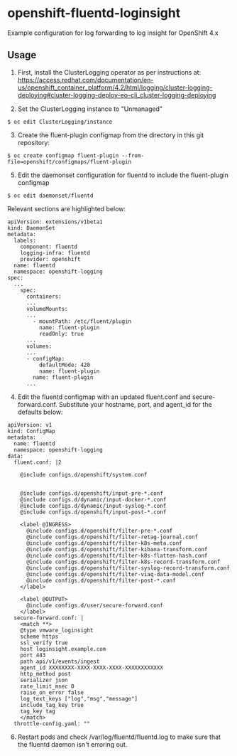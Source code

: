 # openshift-fluentd-loginsight
Example configuration for log forwarding to log insight for OpenShift 4.x


## Usage

1) First, install the ClusterLogging operator as per instructions at:
https://access.redhat.com/documentation/en-us/openshift_container_platform/4.2/html/logging/cluster-logging-deploying#cluster-logging-deploy-eo-cli_cluster-logging-deploying

2) Set the ClusterLogging instance to "Unmanaged"

```
$ oc edit ClusterLogging/instance
```

3) Create the fluent-plugin configmap from the directory in this git repository:

```
$ oc create configmap fluent-plugin --from-file=openshift/configmaps/fluent-plugin
```

5) Edit the daemonset configuration for fluentd to include the fluent-plugin configmap

```
$ oc edit daemonset/fluentd
```

Relevant sections are highlighted below:

```
apiVersion: extensions/v1beta1
kind: DaemonSet
metadata:
  labels:
    component: fluentd
    logging-infra: fluentd
    provider: openshift
  name: fluentd
  namespace: openshift-logging
spec:
  ...
    spec:
      containers:
      ...
      volumeMounts:
      ...
        - mountPath: /etc/fluent/plugin
          name: fluent-plugin
          readOnly: true
      ...
      volumes:
      ...
      - configMap:
          defaultMode: 420
          name: fluent-plugin
        name: fluent-plugin
      ...
```

4) Edit the fluentd configmap with an updated fluent.conf and secure-forward.conf. Substitute your hostname, port, and agent_id for the defaults below:

```
apiVersion: v1
kind: ConfigMap
metadata:
  name: fluentd
  namespace: openshift-logging
data:
  fluent.conf: |2

    @include configs.d/openshift/system.conf


    @include configs.d/openshift/input-pre-*.conf
    @include configs.d/dynamic/input-docker-*.conf
    @include configs.d/dynamic/input-syslog-*.conf
    @include configs.d/openshift/input-post-*.conf

    <label @INGRESS>
      @include configs.d/openshift/filter-pre-*.conf
      @include configs.d/openshift/filter-retag-journal.conf
      @include configs.d/openshift/filter-k8s-meta.conf
      @include configs.d/openshift/filter-kibana-transform.conf
      @include configs.d/openshift/filter-k8s-flatten-hash.conf
      @include configs.d/openshift/filter-k8s-record-transform.conf
      @include configs.d/openshift/filter-syslog-record-transform.conf
      @include configs.d/openshift/filter-viaq-data-model.conf
      @include configs.d/openshift/filter-post-*.conf
    </label>

    <label @OUTPUT>
      @include configs.d/user/secure-forward.conf
    </label>
  secure-forward.conf: |
    <match **>
    @type vmware_loginsight
    scheme https
    ssl_verify true
    host loginsight.example.com
    port 443
    path api/v1/events/ingest
    agent_id XXXXXXXX-XXXX-XXXX-XXXX-XXXXXXXXXXXX
    http_method post
    serializer json
    rate_limit_msec 0
    raise_on_error false
    log_text_keys ["log","msg","message"]
    include_tag_key true
    tag_key tag
    </match>
  throttle-config.yaml: ""
```

6) Restart pods and check /var/log/fluentd/fluentd.log to make sure that the fluentd daemon isn't erroring out.

